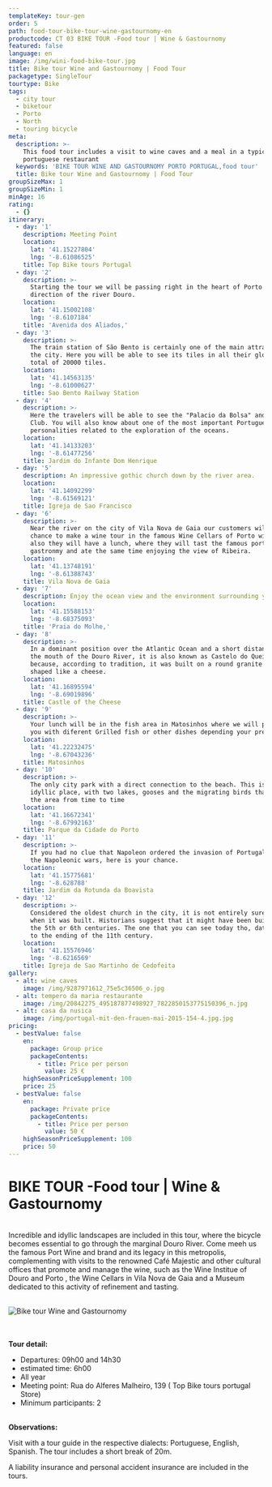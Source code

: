 ```yaml
---
templateKey: tour-gen
order: 5
path: food-tour-bike-tour-wine-gastournomy-en
productcode: CT 03 BIKE TOUR -Food tour | Wine & Gastournomy
featured: false
language: en
image: /img/wini-food-bike-tour.jpg
title: Bike tour Wine and Gastournomy | Food Tour
packagetype: SingleTour
tourtype: Bike
tags:
  - city tour
  - biketour
  - Porto
  - North
  - touring bicycle
meta:
  description: >-
    This food tour includes a visit to wine caves and a meal in a typical
    portuguese restaurant
  keywords: 'BIKE TOUR WINE AND GASTOURNOMY PORTO PORTUGAL,food tour'
  title: Bike tour Wine and Gastournomy | Food Tour
groupSizeMax: 1
groupSizeMin: 1
minAge: 16
rating:
  - {}
itinerary:
  - day: '1'
    description: Meeting Point
    location:
      lat: '41.15227804'
      lng: '-8.61086525'
    title: Top Bike tours Portugal
  - day: '2'
    description: >-
      Starting the tour we will be passing right in the heart of Porto in the
      direction of the river Douro.
    location:
      lat: '41.15002108'
      lng: '-8.6107184'
    title: 'Avenida dos Aliados,'
  - day: '3'
    description: >-
      The train station of São Bento is certainly one of the main attractions of
      the city. Here you will be able to see its tiles in all their glory, a
      total of 20000 tiles.
    location:
      lat: '41.14563135'
      lng: '-8.61000627'
    title: Sao Bento Railway Station
  - day: '4'
    description: >-
      Here the travelers will be able to see the "Palacio da Bolsa" and the Hard
      Club. You will also know about one of the most important Portuguese
      personalities related to the exploration of the oceans.
    location:
      lat: '41.14133203'
      lng: '-8.61477256'
    title: Jardim do Infante Dom Henrique
  - day: '5'
    description: An impressive gothic church down by the river area.
    location:
      lat: '41.14092299'
      lng: '-8.61569121'
    title: Igreja de Sao Francisco
  - day: '6'
    description: >-
      Near the river on the city of Vila Nova de Gaia our customers will have a
      chance to make a wine tour in the famous Wine Cellars of Porto wine and
      also they will have a lunch, where they will tast the famous portuguese
      gastronmy and ate the same time enjoying the view of Ribeira.
    location:
      lat: '41.13748191'
      lng: '-8.61388743'
    title: Vila Nova de Gaia
  - day: '7'
    description: Enjoy the ocean view and the environment surrounding you
    location:
      lat: '41.15588153'
      lng: '-8.68375093'
    title: 'Praia do Molhe,'
  - day: '8'
    description: >-
      In a dominant position over the Atlantic Ocean and a short distance from
      the mouth of the Douro River, it is also known as Castelo do Queijo
      because, according to tradition, it was built on a round granite rock and
      shaped like a cheese.
    location:
      lat: '41.16895594'
      lng: '-8.69019896'
    title: Castle of the Cheese
  - day: '9'
    description: >-
      Your lunch will be in the fish area in Matosinhos where we will present
      you with diferent Grilled fish or other dishes depending your preferences.
    location:
      lat: '41.22232475'
      lng: '-8.67043236'
    title: Matosinhos
  - day: '10'
    description: >-
      The only city park with a direct connection to the beach. This is an
      idyllic place, with two lakes, gooses and the migrating birds that visit
      the area from time to time
    location:
      lat: '41.16672341'
      lng: '-8.67992163'
    title: Parque da Cidade do Porto
  - day: '11'
    description: >-
      If you had no clue that Napoleon ordered the invasion of Portugal during
      the Napoleonic wars, here is your chance.
    location:
      lat: '41.15775681'
      lng: '-8.628788'
    title: Jardim da Rotunda da Boavista
  - day: '12'
    description: >-
      Considered the oldest church in the city, it is not entirely sure as to
      when it was built. Historians suggest that it might have been build around
      the 5th or 6th centuries. The one that you can see today tho, dates back
      to the ending of the 11th century.
    location:
      lat: '41.15576946'
      lng: '-8.6216569'
    title: Igreja de Sao Martinho de Cedofeita
gallery:
  - alt: wine caves
    image: /img/9287971612_75e5c36506_o.jpg
  - alt: tempero da maria restaurante
    image: /img/20842275_495187877498927_7822850153775150396_n.jpg
  - alt: casa da nusica
    image: /img/portugal-mit-den-frauen-mai-2015-154-4.jpg.jpg
pricing:
  - bestValue: false
    en:
      package: Group price
      packageContents:
        - title: Price per person
          value: 25 €
    highSeasonPriceSupplement: 100
    price: 25
  - bestValue: false
    en:
      package: Private price
      packageContents:
        - title: Price per person
          value: 50 €
    highSeasonPriceSupplement: 100
    price: 50
---
```

# BIKE TOUR -Food tour | Wine & Gastournomy

\
Incredible and idyllic landscapes are included in this tour, where the bicycle becomes essential to go through the marginal Douro River. Come meeh us the famous Port Wine and brand and its legacy in this metropolis, complementing with visits to the renowned Café Majestic and other cultural offices that promote and manage the wine, such as the Wine Institue of Douro and Porto , the Wine Cellars in Vila Nova de Gaia and a Museum dedicated to this activity of refinement and tasting.

\
![Bike tour Wine and Gastournomy](/img/img_20150910_114349.jpg "Bike tour Wine and Gastournomy")

\
\
**Tour detail:**

* Departures: 09h00 and 14h30
* estimated time: 6h00
* All year
* Meeting point: Rua do Alferes Malheiro, 139 ( Top Bike tours portugal Store)
* Minimum participants: 2

\
**Observations:**

Visit with a tour guide in the respective dialects: Portuguese, English, Spanish. The tour includes a short break of 20m.

A liability insurance and personal accident insurance are included in the tours.
